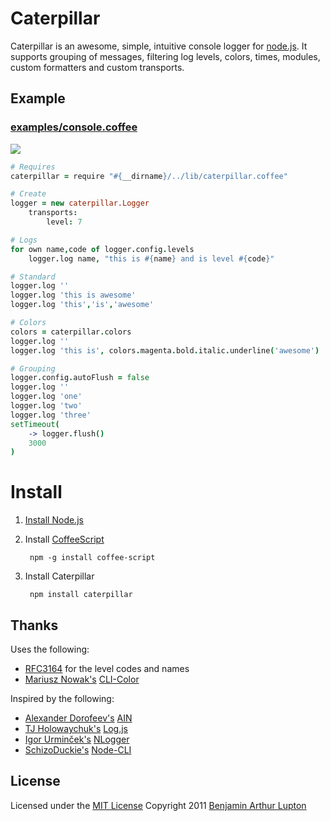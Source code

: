 # Caterpillar

Caterpillar is an awesome, simple, intuitive console logger for [node.js](http://nodejs.org/). It supports grouping of messages, filtering log levels, colors, times, modules, custom formatters and custom transports.


## Example

### [examples/console.coffee](https://github.com/balupton/caterpillar.npm/blob/master/examples/console.coffee)

<img src="https://github.com/balupton/caterpillar.npm/raw/master/media/caterpillar.npm.png"/>

``` coffeescript
# Requires
caterpillar = require "#{__dirname}/../lib/caterpillar.coffee"

# Create
logger = new caterpillar.Logger
	transports:
		level: 7

# Logs
for own name,code of logger.config.levels
	logger.log name, "this is #{name} and is level #{code}"

# Standard
logger.log ''
logger.log 'this is awesome'
logger.log 'this','is','awesome'

# Colors
colors = caterpillar.colors
logger.log ''
logger.log 'this is', colors.magenta.bold.italic.underline('awesome')

# Grouping
logger.config.autoFlush = false
logger.log ''
logger.log 'one'
logger.log 'two'
logger.log 'three'
setTimeout(
	-> logger.flush()
	3000
)
```


# Install

1. [Install Node.js](https://github.com/balupton/node/wiki/Installing-Node.js)

1. Install [CoffeeScript](http://jashkenas.github.com/coffee-script/)
		
		npm -g install coffee-script

1. Install Caterpillar

		npm install caterpillar


## Thanks

Uses the following:

- [RFC3164](http://www.faqs.org/rfcs/rfc3164.html) for the level codes and names
- [Mariusz Nowak's](https://github.com/medikoo) [CLI-Color](https://github.com/medikoo/cli-color)

Inspired by the following:

- [Alexander Dorofeev's](https://github.com/akaspin) [AIN](https://github.com/akaspin/ain)
- [TJ Holowaychuk's](https://github.com/visionmedia) [Log.js](https://github.com/visionmedia/log.js)
- [Igor Urminček's](https://github.com/igo) [NLogger](https://github.com/igo/nlogger)
- [SchizoDuckie's](https://github.com/SchizoDuckie) [Node-CLI](https://github.com/SchizoDuckie/Node-CLI/)


## License

Licensed under the [MIT License](http://creativecommons.org/licenses/MIT/)
Copyright 2011 [Benjamin Arthur Lupton](http://balupton.com)
